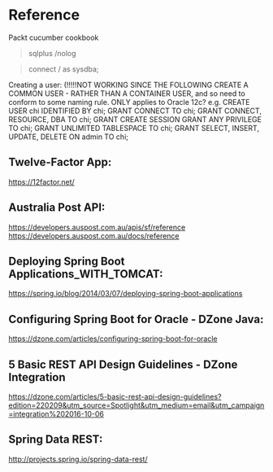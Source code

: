 # Reference
Packt cucumber cookbook

>sqlplus /nolog

>connect / as sysdba;

Creating a user: (!!!!!NOT WORKING SINCE THE FOLLOWING CREATE A COMMON USER - RATHER THAN A CONTAINER USER, and 
so need to conform to some naming rule. ONLY applies to Oracle 12c?
e.g. 
CREATE USER chi IDENTIFIED BY chi;
GRANT CONNECT TO chi;
GRANT CONNECT, RESOURCE, DBA TO chi;
GRANT CREATE SESSION 
GRANT ANY PRIVILEGE TO chi;
GRANT UNLIMITED TABLESPACE TO chi;
GRANT SELECT, INSERT, UPDATE, DELETE ON admin TO chi;

Twelve-Factor App:
-------------------
https://12factor.net/

Australia Post API:
-------------------
https://developers.auspost.com.au/apis/sf/reference
https://developers.auspost.com.au/docs/reference


Deploying Spring Boot Applications_WITH_TOMCAT:
-----------------------------------------------
https://spring.io/blog/2014/03/07/deploying-spring-boot-applications

Configuring Spring Boot for Oracle - DZone Java:
-------------------------------------------------
https://dzone.com/articles/configuring-spring-boot-for-oracle

5 Basic REST API Design Guidelines - DZone Integration
-------------------------------------------------------
https://dzone.com/articles/5-basic-rest-api-design-guidelines?edition=220209&utm_source=Spotlight&utm_medium=email&utm_campaign=integration%202016-10-06


Spring Data REST:
-----------------
http://projects.spring.io/spring-data-rest/




